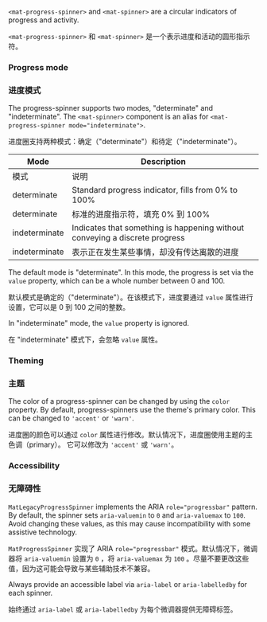 `<mat-progress-spinner>` and `<mat-spinner>` are a circular indicators of progress and activity.

`<mat-progress-spinner>` 和 `<mat-spinner>` 是一个表示进度和活动的圆形指示符。

<!-- example(progress-spinner-overview) -->

### Progress mode

### 进度模式

The progress-spinner supports two modes, "determinate" and "indeterminate".
The `<mat-spinner>` component is an alias for `<mat-progress-spinner mode="indeterminate">`.

进度圈支持两种模式：确定（"determinate"）和待定（"indeterminate"）。

| Mode | Description |
| ---- | ----------- |
| 模式 | 说明 |
| determinate | Standard progress indicator, fills from 0% to 100% |
| determinate | 标准的进度指示符，填充 0% 到 100% |
| indeterminate | Indicates that something is happening without conveying a discrete progress |
| indeterminate | 表示正在发生某些事情，却没有传达离散的进度 |

The default mode is "determinate". In this mode, the progress is set via the `value` property,
which can be a whole number between 0 and 100.

默认模式是确定的（"determinate"）。在该模式下，进度要通过 `value` 属性进行设置，它可以是 0 到 100 之间的整数。

In "indeterminate" mode, the `value` property is ignored.

在 "indeterminate" 模式下，会忽略 `value` 属性。

### Theming

### 主题

The color of a progress-spinner can be changed by using the `color` property. By default,
progress-spinners use the theme's primary color. This can be changed to `'accent'` or `'warn'`.

进度圈的颜色可以通过 `color` 属性进行修改。默认情况下，进度圈使用主题的主色调（primary）。
它可以修改为 `'accent'` 或 `'warn'`。

### Accessibility

### 无障碍性

`MatLegacyProgressSpinner` implements the ARIA `role="progressbar"` pattern. By default, the spinner
sets `aria-valuemin` to `0` and `aria-valuemax` to `100`. Avoid changing these values, as this may
cause incompatibility with some assistive technology.

`MatProgressSpinner` 实现了 ARIA `role="progressbar"` 模式。默认情况下，微调器将 `aria-valuemin` 设置为 `0` ，将 `aria-valuemax` 为 `100` 。尽量不要更改这些值，因为这可能会导致与某些辅助技术不兼容。

Always provide an accessible label via `aria-label` or `aria-labelledby` for each spinner.

始终通过 `aria-label` 或 `aria-labelledby` 为每个微调器提供无障碍标签。
